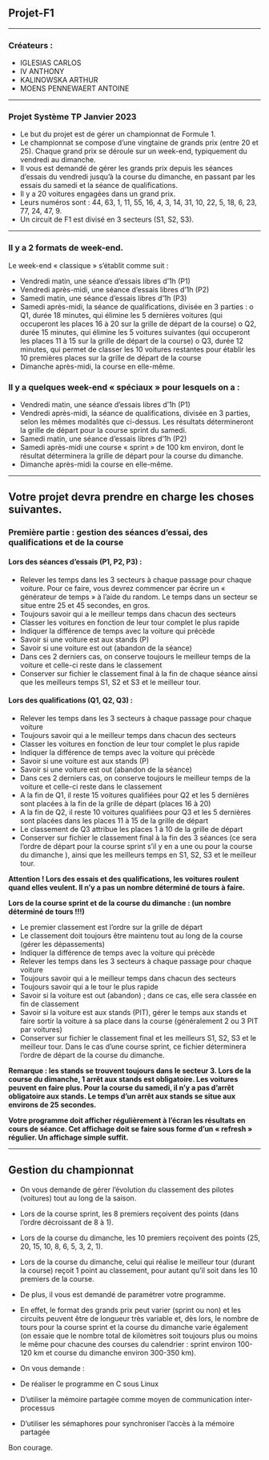 ## Projet-F1
***
### Créateurs : 

- IGLESIAS CARLOS
- IV ANTHONY
- KALINOWSKA ARTHUR
- MOENS PENNEWAERT ANTOINE

***
### Projet Système TP Janvier 2023

- Le but du projet est de gérer un championnat de Formule 1.
- Le championnat se compose d’une vingtaine de grands prix (entre 20 et 25). Chaque grand prix se déroule sur un week-end, typiquement du vendredi au dimanche.
- Il vous est demandé de gérer les grands prix depuis les séances d’essais du vendredi jusqu’à la course du dimanche, en passant par les essais du samedi et la séance de qualifications.
- Il y a 20 voitures engagées dans un grand prix.
- Leurs numéros sont : 44, 63, 1, 11, 55, 16, 4, 3, 14, 31, 10, 22, 5, 18, 6, 23, 77, 24, 47, 9.
- Un circuit de F1 est divisé en 3 secteurs (S1, S2, S3).

***
### Il y a 2 formats de week-end.

Le week-end « classique » s’établit comme suit :
- Vendredi matin, une séance d’essais libres d’1h (P1)
- Vendredi après-midi, une séance d’essais libres d’1h (P2)
- Samedi matin, une séance d’essais libres d’1h (P3)
- Samedi après-midi, la séance de qualifications, divisée en 3 parties :
    o Q1, durée 18 minutes, qui élimine les 5 dernières voitures (qui occuperont les places 16 à 20 sur la grille de départ de la course)
    o Q2, durée 15 minutes, qui élimine les 5 voitures suivantes (qui occuperont les places 11 à 15 sur la grille de départ de la course)
    o Q3, durée 12 minutes, qui permet de classer les 10 voitures restantes pour établir les 10 premières places sur la grille de départ de la course
- Dimanche après-midi, la course en elle-même.

### Il y a quelques week-end « spéciaux » pour lesquels on a :

- Vendredi matin, une séance d’essais libres d’1h (P1)
- Vendredi après-midi, la séance de qualifications, divisée en 3 parties, selon les mêmes modalités que ci-dessus. Les résultats détermineront la grille de départ pour la course sprint du samedi.
- Samedi matin, une séance d’essais libres d’1h (P2)
- Samedi après-midi une course « sprint » de 100 km environ, dont le résultat déterminera la grille de départ pour la course du dimanche.
- Dimanche après-midi la course en elle-même.

***
## Votre projet devra prendre en charge les choses suivantes.

### Première partie : gestion des séances d’essai, des qualifications et de la course

#### Lors des séances d’essais (P1, P2, P3) :

- Relever les temps dans les 3 secteurs à chaque passage pour chaque voiture. Pour ce faire, vous devrez commencer par écrire un « générateur de temps » à l’aide du random. Le temps dans un secteur se situe entre 25 et 45 secondes, en gros.
- Toujours savoir qui a le meilleur temps dans chacun des secteurs
- Classer les voitures en fonction de leur tour complet le plus rapide
- Indiquer la différence de temps avec la voiture qui précède
- Savoir si une voiture est aux stands (P)
- Savoir si une voiture est out (abandon de la séance)
- Dans ces 2 derniers cas, on conserve toujours le meilleur temps de la voiture et celle-ci reste dans le classement
- Conserver sur fichier le classement final à la fin de chaque séance ainsi que les meilleurs temps S1, S2 et S3 et le meilleur tour.

#### Lors des qualifications (Q1, Q2, Q3) :

- Relever les temps dans les 3 secteurs à chaque passage pour chaque voiture
- Toujours savoir qui a le meilleur temps dans chacun des secteurs
- Classer les voitures en fonction de leur tour complet le plus rapide
- Indiquer la différence de temps avec la voiture qui précède
- Savoir si une voiture est aux stands (P)
- Savoir si une voiture est out (abandon de la séance)
- Dans ces 2 derniers cas, on conserve toujours le meilleur temps de la voiture et celle-ci reste dans le classement
- A la fin de Q1, il reste 15 voitures qualifiées pour Q2 et les 5 dernières sont placées à la fin de la grille de départ (places 16 à 20)
- A la fin de Q2, il reste 10 voitures qualifiées pour Q3 et les 5 dernières sont placées dans les places 11 à 15 de la grille de départ
- Le classement de Q3 attribue les places 1 à 10 de la grille de départ
- Conserver sur fichier le classement final à la fin des 3 séances (ce sera l’ordre de départ pour la course sprint s’il y en a une ou pour la course du dimanche ), ainsi que les meilleurs temps en S1, S2, S3 et le meilleur tour.

**Attention ! Lors des essais et des qualifications, les voitures roulent quand elles veulent. Il n’y a pas un nombre déterminé de tours à faire.**

**Lors de la course sprint et de la course du dimanche : (un nombre déterminé de tours !!!)**

- Le premier classement est l’ordre sur la grille de départ
- Le classement doit toujours être maintenu tout au long de la course (gérer les dépassements)
- Indiquer la différence de temps avec la voiture qui précède
- Relever les temps dans les 3 secteurs à chaque passage pour chaque voiture
- Toujours savoir qui a le meilleur temps dans chacun des secteurs
- Toujours savoir qui a le tour le plus rapide
- Savoir si la voiture est out (abandon) ; dans ce cas, elle sera classée en fin de classement
- Savoir si la voiture est aux stands (PIT), gérer le temps aux stands et faire sortir la voiture à sa place dans la course (généralement 2 ou 3 PIT par voitures)
- Conserver sur fichier le classement final et les meilleurs S1, S2, S3 et le meilleur tour. Dans le cas d’une course sprint, ce fichier déterminera l’ordre de départ de la course du dimanche.

**Remarque : les stands se trouvent toujours dans le secteur 3. Lors de la course du dimanche, 1 arrêt aux stands est obligatoire. Les voitures peuvent en faire plus. 
Pour la course du samedi, il n’y a pas d’arrêt obligatoire aux stands. Le temps d’un arrêt aux stands se situe aux environs de 25 secondes.**

**Votre programme doit afficher régulièrement à l’écran les résultats en cours de séance. Cet affichage doit se faire sous forme d’un « refresh » régulier. Un affichage simple suffit.**

***

## Gestion du championnat

- On vous demande de gérer l’évolution du classement des pilotes (voitures) tout au long de la saison.

- Lors de la course sprint, les 8 premiers reçoivent des points (dans l’ordre décroissant de 8 à 1).
- Lors de la course du dimanche, les 10 premiers reçoivent des points (25, 20, 15, 10, 8, 6, 5, 3, 2, 1).
- Lors de la course du dimanche, celui qui réalise le meilleur tour (durant la course) reçoit 1 point au classement, pour autant qu’il soit dans les 10 premiers de la course.
- De plus, il vous est demandé de paramétrer votre programme.
- En effet, le format des grands prix peut varier (sprint ou non) et les circuits peuvent être de longueur très variable et, dès lors, le nombre de tours pour la course sprint et la course du dimanche varie également (on essaie que le nombre total de kilomètres soit toujours plus ou moins le même pour chacune des courses du calendrier : sprint environ 100-120 km et course du dimanche environ 300-350 km).
- On vous demande :
- De réaliser le programme en C sous Linux
- D’utiliser la mémoire partagée comme moyen de communication inter-processus
- D’utiliser les sémaphores pour synchroniser l’accès à la mémoire partagée

Bon courage.

